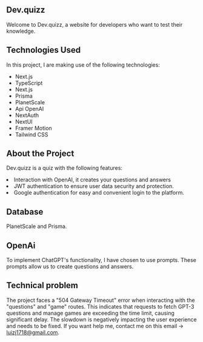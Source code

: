 ## Dev.quizz
Welcome to Dev.quizz, a website for developers who want to test their knowledge.

## Technologies Used
In this project, I are making use of the following technologies:

<ul>
 <li> Next.js</li>
  <li>TypeScript</li>
  <li>Next.js</li>
  <li>Prisma</li>
  <li>PlanetScale</li>
  <li>Api OpenAI</li>
  <li>NextAuth</li>
  <li>NextUI</li>
  <li>Framer Motion</li>
  <li>Tailwind CSS</li>
</ul>

## About the Project
Dev.quizz is a quiz with the following features:

<li>Interaction with OpenAI, it creates your questions and answers</li>
<li>JWT authentication to ensure user data security and protection.</li>
<li>Google authentication for easy and convenient login to the platform.</li>


## Database
PlanetScale and Prisma.

## OpenAi
To implement ChatGPT's functionality, I have chosen to use prompts. These prompts allow us to create questions and answers.

## Technical problem

The project faces a "504 Gateway Timeout" error when interacting with the "questions" and "game" routes. This indicates that requests to fetch GPT-3 questions and manage games are exceeding the time limit, causing significant delay. The slowdown is negatively impacting the user experience and needs to be fixed. If you want help me, contact me on this email -> luizj1718@gmail.com.



